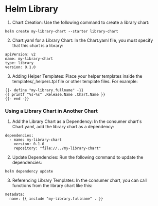 # Helm Library

1. Chart Creation: Use the following command to create a library chart:
```
helm create my-library-chart --starter library-chart
```

2. Chart.yaml for a Library Chart: In the Chart.yaml file, you must specify that this chart is a library:

```
apiVersion: v2
name: my-library-chart
type: library
version: 0.1.0
```

3. Adding Helper Templates: Place your helper templates inside the templates/_helpers.tpl file or other template files. For example:
```
{{- define "my-library.fullname" -}}
{{ printf "%s-%s" .Release.Name .Chart.Name }}
{{- end -}}
```

### Using a Library Chart in Another Chart

1. Add the Library Chart as a Dependency: In the consumer chart's Chart.yaml, add the library chart as a dependency:

```
dependencies:
  - name: my-library-chart
    version: 0.1.0
    repository: "file://../my-library-chart"
```

2. Update Dependencies: Run the following command to update the dependencies:

```
helm dependency update
```
3. Referencing Library Templates: In the consumer chart, you can call functions from the library chart like this:

```
metadata:
  name: {{ include "my-library.fullname" . }}
```